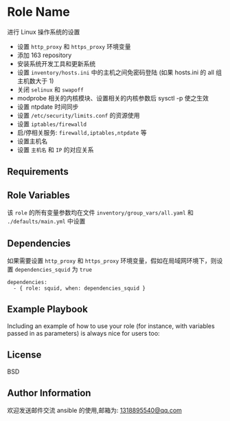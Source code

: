 Role Name
=========

进行 Linux 操作系统的设置

* 设置 `http_proxy` 和 `https_proxy` 环境变量
* 添加 163 repository
* 安装系统开发工具和更新系统
* 设置 `inventory/hosts.ini` 中的主机之间免密码登陆 (如果 hosts.ini 的 all 组主机数大于 1)
* 关闭 `selinux` 和 `swapoff`
* modprobe 相关的内核模块、设置相关的内核参数后 sysctl -p 使之生效
* 设置 ntpdate 时间同步
* 设置 `/etc/security/limits.conf` 的资源使用
* 设置 `iptables/firewalld`
* 启/停相关服务: `firewalld,iptables,ntpdate` 等
* 设置主机名
* 设置 `主机名` 和 `IP` 的对应关系

Requirements
------------

Role Variables
--------------

该 `role` 的所有变量参数均在文件 `inventory/group_vars/all.yaml` 和 `./defaults/main.yml` 中设置

Dependencies
------------

如果需要设置 `http_proxy` 和 `https_proxy` 环境变量，假如在局域网环境下，则设置 `dependencies_squid` 为 `true`

    dependencies:
      - { role: squid, when: dependencies_squid }

Example Playbook
----------------

Including an example of how to use your role (for instance, with variables passed in as parameters) is always nice for users too:

License
-------

BSD

Author Information
------------------

欢迎发送邮件交流 ansible 的使用,邮箱为: <1318895540@qq.com>
